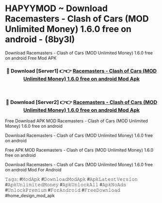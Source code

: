 # HAPYYMOD ~ Download Racemasters - Сlash of Сars (MOD Unlimited Money) 1.6.0 free on android - (8by3l)
Download Racemasters - Сlash of Сars (MOD Unlimited Money) 1.6.0 free on android Free Mod APK

<div align="center">
<h3>🔴 Download [Server1] 👉👉 <a href="https://apk-comot.site?title=Racemasters_-_Сlash_of_Сars_(MOD_Unlimited_Money)_1.6.0_free_on_android">Racemasters - Сlash of Сars (MOD Unlimited Money) 1.6.0 free on android Mod Apk</a></h3><br>

<h3>🔴 Download [Server2] 👉👉 <a href="https://apk-comot.site?title=Racemasters_-_Сlash_of_Сars_(MOD_Unlimited_Money)_1.6.0_free_on_android">Racemasters - Сlash of Сars (MOD Unlimited Money) 1.6.0 free on android Mod Apk</a></h3>
</div>


Free Download APK MOD Racemasters - Сlash of Сars (MOD Unlimited Money) 1.6.0 free on android

Download Racemasters - Сlash of Сars (MOD Unlimited Money) 1.6.0 free on android 

Free APK MOD Racemasters - Сlash of Сars (MOD Unlimited Money) 1.6.0 free on android 

Download Racemasters - Сlash of Сars (MOD Unlimited Money) 1.6.0 free on android Mod For Android

𝚃𝚊𝚐𝚜: #𝙼𝚘𝚍𝙰𝚙𝚔 #𝙳𝚘𝚠𝚗𝚕𝚘𝚊𝚍𝙼𝚘𝚍𝙰𝚙𝚔 #𝙰𝚙𝚔𝙻𝚊𝚝𝚎𝚜𝚝𝚅𝚎𝚛𝚜𝚒𝚘𝚗 #𝙰𝚙𝚔𝚄𝚗𝚕𝚒𝚖𝚒𝚝𝚎𝚍𝙼𝚘𝚗𝚎𝚢 #𝙰𝚙𝚔𝚄𝚗𝚕𝚘𝚌𝚔𝙰𝚕𝚕 #𝙰𝚙𝚔𝙽𝚘𝙰𝚍𝚜 #𝚄𝚗𝚕𝚘𝚌𝚔𝙿𝚛𝚎𝚖𝚒𝚞𝚖 #𝙵𝚘𝚛𝙰𝚗𝚍𝚛𝚘𝚒𝚍 #𝙵𝚛𝚎𝚎𝙳𝚘𝚠𝚗𝚕𝚘𝚊𝚍 #home_design_mod_apk